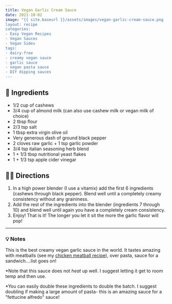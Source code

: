 ```yaml
---
title: Vegan Garlic Cream Sauce
date: 2021-10-02
image: "{{ site.baseurl }}/assets/images/vegan-garlic-cream-sauce.png
layout: recipe
categories:
- Easy Vegan Recipes
- Vegan Sauces
- Vegan Sides
tags:
- dairy-free
- creamy vegan sauce
- garlic sauce
- vegan pasta sauce
- DIY dipping sauces
---
```


## 🧾 Ingredients

- 1/2 cup of cashews
- 3/4 cup of almond milk (can also use cashew milk or vegan milk of choice)
- 2 tbsp flour
- 2/3 tsp salt
- 1 tbsp extra virgin olive oil
- Very generous dash of ground black pepper
- 2 cloves raw garlic + 1 tsp garlic powder
- 3/4 tsp italian seasoning herb blend
- 1 + 1/3 tbsp nutritional yeast flakes
- 1 + 1/3 tsp apple cider vinegar


## 👩‍🍳 Directions

1. In a high power blender (I use a vitamix) add the first 6 ingredients (cashews through black pepper). Blend well until a completely creamy consistency without any graininess.
2. Add the rest of the ingredients into the blender (ingredients 7 through 10) and blend well until again you have a completely cream consistency.
3. Enjoy! That is it! The longer you let it sit the more the garlic flavor will pop!


---

### 💡 Notes

This is the best creamy vegan garlic sauce in the world. It tastes amazing with meatballs (see my [chicken meatball recipe](/vegan-chicken-meatballs)), over pasta, sauce for a sandwich....list goes on!

*Note that this sauce does not *heat* up well. I suggest letting it get to room temp and then use.

*You can easily double these ingredients to double the batch. I suggest doubling if making a large amount of pasta- this is an amazing sauce for a "fettucine alfredo" sauce!
